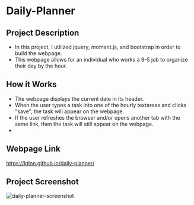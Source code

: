 # Daily-Planner

## Project Description
- In this project, I utilized jquery, moment.js, and bootstrap in order to build the webpage. 
- This webpage allows for an individual who works a 9-5 job to organize their day by the hour. 

## How it Works 
- The webpage displays the current date in its header.
- When the user types a task into one of the hourly textareas and clicks "save", the task will appear on the webpage.
- If the user refreshes the browser and/or opens another tab with the same link, then the task will still appear on the webpage. 
- 

## Webpage Link
https://ktlnn.github.io/daily-planner/ 

## Project Screenshot
![daily-planner-screenshot]()
